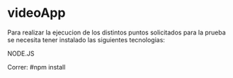 # videoApp

Para realizar la ejecucion de los distintos puntos solicitados para la prueba se necesita tener instalado las siguientes tecnologias:

NODE.JS

Correr:
#npm install 
